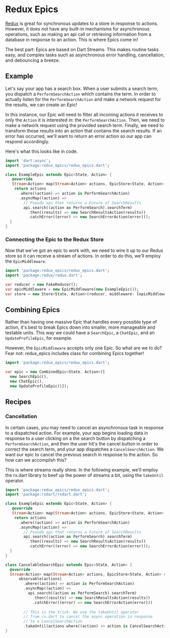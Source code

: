 # Redux Epics

[Redux](https://pub.dartlang.org/packages/redux) is great for synchronous updates to a store in response to actions. However, it does not have any built-in mechanisms for asynchronous operations, such as making an api call or retrieving information from a database in response to an action. This is where Epics come in!

The best part: Epics are based on Dart Streams. This makes routine tasks easy, and complex tasks such as asynchronous error handling, cancellation, and debouncing a breeze.

## Example

Let's say your app has a search box. When a user submits a search term,
you dispatch a `PerformSearchAction` which contains the term. In order to
actually listen for the `PerformSearchAction` and make a network request
for the results, we can create an Epic!

In this instance, our Epic will need to filter all incoming actions it
receives to only the `Action` it is interested in: the `PerformSearchAction`.
Then, we need to make a network request using the provided search term.
Finally, we need to transform those results into an action that contains
the search results. If an error has occurred, we'll want to return an error action so our app can respond accordingly.

Here's what this looks like in code.

```dart
import 'dart:async';
import 'package:redux_epics/redux_epics.dart';

class ExampleEpic extends Epic<State, Action> {
   @override
   Stream<Action> map(Stream<Action> actions, EpicStore<State, Action> store) {
    return actions
      .where((action) => action is PerformSearchAction)
      .asyncMap((action) => 
        // Pseudo api that returns a Future of SearchResults
        api.search((action as PerformSearch).searchTerm)
          .then((results) => new SearchResultsAction(results))
          .catchError((error) => new SearchErrorAction(error)));
  }
}
```

### Connecting the Epic to the Redux Store

Now that we've got an epic to work with, we need to wire it up to our Redux store so it can receive a stream of actions. In order to do this, we'll employ the `EpicMiddleware`.

```dart
import 'package:redux_epics/redux_epics.dart';
import 'package:redux/redux.dart';

var reducer = new FakeReducer();
var epicMiddleware = new EpicMiddleware(new ExampleEpic());
var store = new Store<State, Action>(reducer, middleware: [epicMiddleware]);
```

## Combining Epics

Rather than having one massive Epic that handles every possible type of action, it's best to break Epics down into smaller, more manageable and testable units. This way we could have a `SearchEpic`, a `ChatEpic`, and an `UpdateProfileEpic`, for example. 

However, the `EpicMiddleware` accepts only one Epic. So what are we to do? Fear not: redux_epics includes class for combining Epics together!

```dart
import 'package:redux_epics/redux_epics.dart';

var epic = new CombinedEpic<State, Action>([
  new SearchEpic(), 
  new ChatEpic(), 
  new UpdateProfileEpic()]);
```

## Recipes

### Cancellation

In certain cases, you may need to cancel an asynchronous task in response to a dispatched action. For example, your app begins loading data in response to a user clicking on a the search button by dispatching a `PerformSearchAction`, and then the user hit's the cancel button in order to correct the search term, and your app dispatches a `CancelSearchAction`. We want our epic to cancel the previous search in response to the action. So how can we accomplish this?

This is where streams really shine. In the following example, we'll employ the rx.dart library to beef up the power of streams a bit, using the `takeUntil` operator.

```dart
import 'package:redux_epics/redux_epics.dart';
import 'package:rxdart/rxdart.dart';

class ExampleEpic extends Epic<State, Action> {
   @override
   Stream<Action> map(Stream<Action> actions, EpicStore<State, Action> store) {
    return actions
      .where((action) => action is PerformSearchAction)
      .asyncMap((action) => 
        // Pseudo api that returns a Future of SearchResults
        api.search((action as PerformSearch).searchTerm)
          .then((results) => new SearchResultsAction(results))
          .catchError((error) => new SearchErrorAction(error)));
  }
}

class CancelableSearchEpic extends Epic<State, Action> {
  @override
  Stream<Action> map(Stream<Action> actions, EpicStore<State, Action> store) =>
      observable(actions)
        .where((action) => action is PerformSearchAction)
        .asyncMap((action) => 
          api.search((action as PerformSearch).searchTerm)
            .then((results) => new SearchResultsAction(results))
            .catchError((error) => new SearchErrorAction(error)))
            
        // This is the trick. We use the takeUntil operator 
        // from rx.dart to cancel the async operation in response 
        // to a CancelSearchAction
        .takeUntil(actions.where((action) => action is CancelSearchAction));                
}
```
